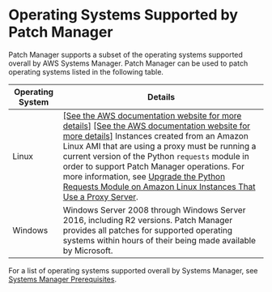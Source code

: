 # Operating Systems Supported by Patch Manager<a name="patch-manager-supported-oses"></a>

Patch Manager supports a subset of the operating systems supported overall by AWS Systems Manager\. Patch Manager can be used to patch operating systems listed in the following table\.


| Operating System | Details | 
| --- | --- | 
|  Linux  |  [\[See the AWS documentation website for more details\]](http://docs.aws.amazon.com/systems-manager/latest/userguide/patch-manager-supported-oses.html) [\[See the AWS documentation website for more details\]](http://docs.aws.amazon.com/systems-manager/latest/userguide/patch-manager-supported-oses.html) Instances created from an Amazon Linux AMI that are using a proxy must be running a current version of the Python `requests` module in order to support Patch Manager operations\. For more information, see [Upgrade the Python Requests Module on Amazon Linux Instances That Use a Proxy Server](sysman-proxy-with-ssm-agent-al-python-requests.md)\.  | 
|  Windows  |  Windows Server 2008 through Windows Server 2016, including R2 versions\. Patch Manager provides all patches for supported operating systems within hours of their being made available by Microsoft\.  | 

For a list of operating systems supported overall by Systems Manager, see [Systems Manager Prerequisites](systems-manager-setting-up.md#systems-manager-prereqs)\.